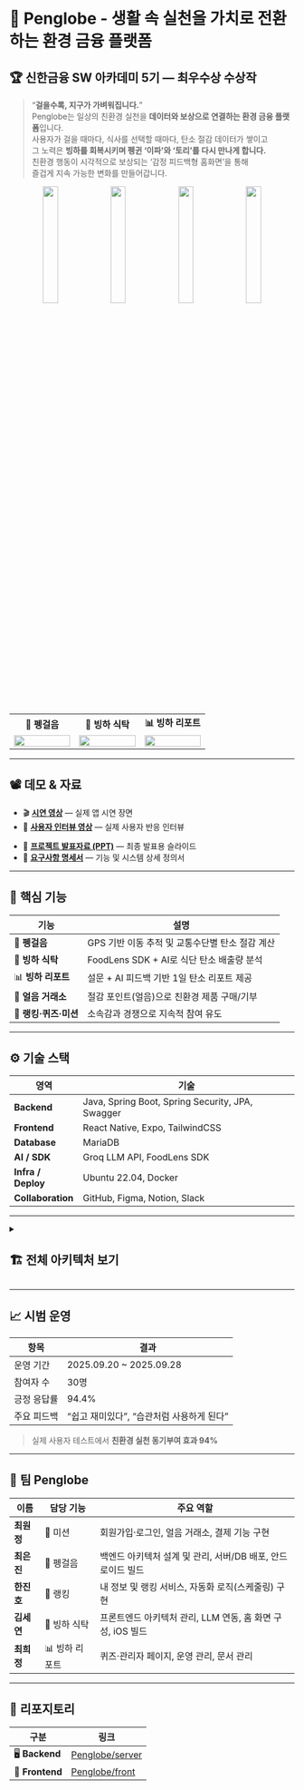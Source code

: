 
# 🐧 Penglobe - 생활 속 실천을 가치로 전환하는 환경 금융 플랫폼
## 🏆 신한금융 SW 아카데미 5기 — 최우수상 수상작

> “**걸을수록, 지구가 가벼워집니다.**”  
> Penglobe는 일상의 친환경 실천을 **데이터와 보상으로 연결하는 환경 금융 플랫폼**입니다.  
> 사용자가 걸을 때마다, 식사를 선택할 때마다, 탄소 절감 데이터가 쌓이고  
> 그 노력은 **빙하를 회복시키며 펭귄 ‘이파’와 ‘토리’를 다시 만나게 합니다.**  
> 친환경 행동이 시각적으로 보상되는 ‘감정 피드백형 홈화면’을 통해  
> 즐겁게 지속 가능한 변화를 만들어갑니다. 


<div align="center">
  <img src="https://github.com/user-attachments/assets/9f5fcc86-e5a3-4f66-a90a-922dc9b72468" width="23%" />
  <img src="https://github.com/user-attachments/assets/0a35894a-c5c7-4e17-9aa3-033045c503dc" width="23%" />
  <img src="https://github.com/user-attachments/assets/218b3d5a-957b-4d1c-8ac3-f0a5639cd477" width="23%" />
  <img src="https://github.com/user-attachments/assets/7aefd07c-65ff-4ad8-b7b8-83668eb2676f" width="23%" />
</div>

<br/>

<div align="center">

<table>
  <tr>
    <td align="center" width="33%"><b>🥾 펭걸음</b></td>
    <td align="center" width="33%"><b>🍱 빙하 식탁</b></td>
    <td align="center" width="33%"><b>📊 빙하 리포트</b></td>
  </tr>
  <tr>
    <td align="center"><img src="https://github.com/user-attachments/assets/738a94db-a323-4dae-9755-a1d21eb2ab3b" width="100%"/></td>
    <td align="center"><img src="https://github.com/user-attachments/assets/058bcddf-508a-4f88-ac37-b8620799df57" width="100%"/></td>
    <td align="center"><img src="https://github.com/user-attachments/assets/090dc4e7-1871-415a-a9fd-0883adae5fc6" width="100%"/></td>
  </tr>
</table>

</div>

---

## 📽️ 데모 & 자료

* 🎬 [**시연 영상**](https://drive.google.com/file/d/1e97pq4gYXMU9lzTcpQ6OluwVyoFs7QQT/view?usp=sharing) — 실제 앱 시연 장면
* 🎤 [**사용자 인터뷰 영상**](https://drive.google.com/file/d/19bxkwbrXZdF3JYh2HtyigsmyPSMhiUoA/view?usp=sharing) — 실제 사용자 반응 인터뷰
- 🧾 [**프로젝트 발표자료 (PPT)**](../Penglobe_PPT.pdf) — 최종 발표용 슬라이드  
- 📄 [**요구사항 명세서**](../Penglobe_Requirement.pdf) — 기능 및 시스템 상세 정의서  

---

## 🧩 핵심 기능

| 기능 | 설명 |
|------|------|
| 🥾 **펭걸음** | GPS 기반 이동 추적 및 교통수단별 탄소 절감 계산 |
| 🍱 **빙하 식탁** | FoodLens SDK + AI로 식단 탄소 배출량 분석 |
| 📊 **빙하 리포트** | 설문 + AI 피드백 기반 1일 탄소 리포트 제공 |
| 🧊 **얼음 거래소** | 절감 포인트(얼음)으로 친환경 제품 구매/기부 |
| 🏅 **랭킹·퀴즈·미션** | 소속감과 경쟁으로 지속적 참여 유도 |

---

## ⚙️ 기술 스택

| 영역 | 기술 |
|------|------|
| **Backend** | Java, Spring Boot, Spring Security, JPA, Swagger |
| **Frontend** | React Native, Expo, TailwindCSS |
| **Database** | MariaDB |
| **AI / SDK** | Groq LLM API, FoodLens SDK |
| **Infra / Deploy** | Ubuntu 22.04, Docker |
| **Collaboration** | GitHub, Figma, Notion, Slack |

---

<details>
<summary><h2>🏗️ 전체 아키텍처 보기</h2></summary>

```mermaid
flowchart LR
    %% =========================
    %% CLIENT
    subgraph Client["프론트엔드 (React Native + Expo)"]
        RN["📱 React Native App"]
        FOODLENS["🍱 FoodLens SDK (AI 음식 인식)"]
        EXPO["📷 Expo SDK (Camera, Location 등)"]
    end

    %% =========================
    %% BACKEND
    subgraph Backend["백엔드 (Spring Boot)"]
        API["🧩 REST API"]
        SEC["🔐 Spring Security + JWT"]
        SWAGGER["📜 Swagger UI"]
        JPA["🗃️ Spring Data JPA + Hibernate"]
    end

    %% =========================
    %% DATABASE
    subgraph Database["데이터베이스 (MariaDB)"]
        DB[("💾 MariaDB")]
    end

    %% =========================
    %% EXTERNAL API
    subgraph External["외부 API & 서비스"]
        KAKAO["🗺️ 카카오 지도 API"]
        PORTONE["💳 PortOne (아임포트) 결제 API"]
        GROQ["🤖 Groq LLM API"]
    end

    %% =========================
    %% INFRA
    subgraph Infra["배포 환경 (Ubuntu + Docker)"]
        UBUNTU["🟠 Ubuntu 22.04 서버"]
        DOCKER["🐳 Docker 컨테이너"]
    end

    %% =========================
    %% CONNECTIONS
    RN --> API
    RN --> FOODLENS
    RN --> EXPO
    API --> SEC
    API --> SWAGGER
    API --> JPA
    API --> DB
    API --> KAKAO
    API --> PORTONE
    API --> GROQ
    UBUNTU --> DOCKER
    DOCKER --> API
    DOCKER --> DB

    %% =========================
    %% STYLE
    style RN fill:#61DAFB,stroke:#000,stroke-width:1px,color:#000
    style API fill:#6DB33F,stroke:#2c662d,stroke-width:1px,color:#fff
    style SEC fill:#6DB33F,stroke:#2c662d,stroke-width:1px,color:#fff
    style SWAGGER fill:#6DB33F,stroke:#2c662d,stroke-width:1px,color:#fff
    style JPA fill:#6DB33F,stroke:#2c662d,stroke-width:1px,color:#fff
    style DB fill:#003545,stroke:#001f2a,stroke-width:1px,color:#fff
    style FOODLENS fill:#FF6F61,stroke:#c94d44,stroke-width:1px,color:#fff
    style KAKAO fill:#FFCD00,stroke:#bba100,stroke-width:1px,color:#000
    style PORTONE fill:#0064FF,stroke:#003d99,stroke-width:1px,color:#fff
    style GROQ fill:#FF4A4A,stroke:#b92f2f,stroke-width:1px,color:#fff
    style UBUNTU fill:#E95420,stroke:#b23d16,stroke-width:1px,color:#fff
    style DOCKER fill:#2496ED,stroke:#1866a6,stroke-width:1px,color:#fff
    style EXPO fill:#000000,stroke:#333333,stroke-width:1px,color:#fff
````

</details>

---

## 📈 시범 운영

| 항목            | 결과                        |
| ------------- | ------------------------- |
| 운영 기간         | 2025.09.20 ~ 2025.09.28   |
| 참여자 수         | 30명                       |
| 긍정 응답률        | 94.4%                     |
| 주요 피드백        | “쉽고 재미있다”, “습관처럼 사용하게 된다” |

> 실제 사용자 테스트에서 **친환경 실천 동기부여 효과 94%**

---

## 👥 팀 Penglobe

| 이름      | 담당 기능     | 주요 역할                                  |
| ------- | --------- | -------------------------------------- |
| **최원정** | 🧊 미션     | 회원가입·로그인, 얼음 거래소, 결제 기능 구현             |
| **최은진** | 🥾 펭걸음    | 백엔드 아키텍처 설계 및 관리, 서버/DB 배포, 안드로이드 빌드   |
| **한진호** | 🏅 랭킹     | 내 정보 및 랭킹 서비스, 자동화 로직(스케줄링) 구현         |
| **김세연** | 🍱 빙하 식탁  | 프론트엔드 아키텍처 관리, LLM 연동, 홈 화면 구성, iOS 빌드 |
| **최희정** | 📊 빙하 리포트 | 퀴즈·관리자 페이지, 운영 관리, 문서 관리               |


---

## 🔗 리포지토리

| 구분              | 링크                                                    |
| --------------- | ----------------------------------------------------- |
| 🖥️ **Backend** | [Penglobe/server](https://github.com/Penglobe/server) |
| 📱 **Frontend** | [Penglobe/front](https://github.com/Penglobe/front)   |


